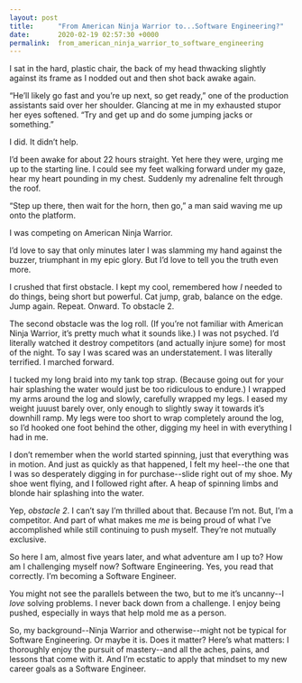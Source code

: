 ```yaml
---
layout: post
title:      "From American Ninja Warrior to...Software Engineering?"
date:       2020-02-19 02:57:30 +0000
permalink:  from_american_ninja_warrior_to_software_engineering
---
```



I sat in the hard, plastic chair, the back of my head thwacking slightly against its frame as I nodded out and then shot back awake again.

“He’ll likely go fast and you’re up next, so get ready,” one of the production assistants said over her shoulder. Glancing at me in my exhausted stupor her eyes softened. “Try and get up and do some jumping jacks or something.”

I did. It didn’t help.

I’d been awake for about 22 hours straight. Yet here they were, urging me up to the starting line. I could see my feet walking forward under my gaze, hear my heart pounding in my chest. Suddenly my adrenaline felt through the roof.

“Step up there, then wait for the horn, then go,” a man said waving me up onto the platform.

I was competing on American Ninja Warrior.

I’d love to say that only minutes later I was slamming my hand against the buzzer, triumphant in my epic glory. But I’d love to tell you the truth even more.

I crushed that first obstacle. I kept my cool, remembered how *I* needed to do things, being short but powerful. Cat jump, grab, balance on the edge. Jump again. Repeat. Onward. To obstacle 2. 
	
The second obstacle was the log roll. (If you’re not familiar with American Ninja Warrior, it’s pretty much what it sounds like.) I was not psyched. I’d literally watched it destroy competitors (and actually injure some) for most of the night. To say I was scared was an understatement. I was literally terrified. I marched forward.

I tucked my long braid into my tank top strap. (Because going out for your hair splashing the water would just be too ridiculous to endure.) I wrapped my arms around the log and slowly, carefully wrapped my legs. I eased my weight juuust barely over, only enough to slightly sway it towards it’s downhill ramp. My legs were too short to wrap completely around the log, so I’d hooked one foot behind the other, digging my heel in with everything I had in me.

I don’t remember when the world started spinning, just that everything was in motion. And just as quickly as that happened, I felt my heel--the one that I was so desperately digging in for purchase--slide right out of my shoe. My shoe went flying, and I followed right after. A heap of spinning limbs and blonde hair splashing into the water.

Yep, *obstacle 2*. I can’t say I’m thrilled about that. Because I’m not. But, I’m a competitor. And part of what makes me *me* is being proud of what I’ve accomplished while still continuing to push myself. They’re not mutually exclusive.

So here I am, almost five years later, and what adventure am I up to? How am I challenging myself now? Software Engineering. Yes, you read that correctly. I’m becoming a Software Engineer.

You might not see the parallels between the two, but to me it’s uncanny--I *love* solving problems. I never back down from a challenge. I enjoy being pushed, especially in ways that help mold me as a person.

So, my background--Ninja Warrior and otherwise--might not be typical for Software Engineering. Or maybe it is. Does it matter? Here’s what matters: I thoroughly enjoy the pursuit of mastery--and all the aches, pains, and lessons that come with it. And I’m ecstatic to apply that mindset to my new career goals as a Software Engineer.

